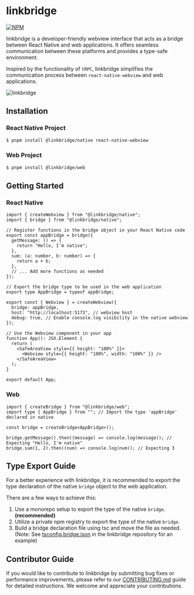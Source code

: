 # linkbridge

[![NPM](https://img.shields.io/npm/v/@linkbridge/native)](https://www.npmjs.com/package/@linkbridge/native)

linkbridge is a developer-friendly webview interface that acts as a bridge between React Native and web applications. It offers seamless communication between these platforms and provides a type-safe environment.

Inspired by the functionality of `tRPC`, linkbridge simplifies the communication process between `react-native-webview` and web applications.

![linkbridge](https://github.com/brandazine/linkbridge/assets/41789633/a96ecd6a-eb6b-4dd8-9805-421ff6dca26c)

## Installation

### React Native Project

```sh
$ pnpm install @linkbridge/native react-native-webview
```

### Web Project

```sh
$ pnpm install @linkbridge/web
```

## Getting Started

### React Native

```tsx
import { createWebview } from "@linkbridge/native";
import { bridge } from "@linkbridge/native";

// Register functions in the bridge object in your React Native code
export const appBridge = bridge({
  getMessage: () => {
    return "Hello, I'm native";
  },
  sum: (a: number, b: number) => {
    return a + b;
  },
  // ... Add more functions as needed
});

// Export the bridge type to be used in the web application
export type AppBridge = typeof appBridge;

export const { Webview } = createWebview({
  bridge: appBridge,
  host: "http://localhost:5173", // webview host
  debug: true, // Enable console.log visibility in the native webview
});

// Use the Webview component in your app
function App(): JSX.Element {
  return (
    <SafeAreaView style={{ height: "100%" }}>
      <Webview style={{ height: "100%", width: "100%" }} />
    </SafeAreaView>
  );
}

export default App;
```

### Web

```tsx
import { createBridge } from "@linkbridge/web";
import type { AppBridge } from ""; // Import the type 'appBridge' declared in native

const bridge = createBridge<AppBridge>();

bridge.getMessage().then((message) => console.log(message)); // Expecting "Hello, I'm native"
bridge.sum(1, 2).then((num) => console.log(num)); // Expecting 3
```

## Type Export Guide

For a better experience with linkbridge, it is recommended to export the type declaration of the native `bridge` object to the web application.

There are a few ways to achieve this:

1. Use a monorepo setup to export the type of the native `bridge`. **(recommended)**
2. Utilize a private npm registry to export the type of the native `bridge`.
3. Build a bridge declaration file using tsc and move the file as needed.
   (Note: See [tsconfig.bridge.json](https://github.com/brandazine/linkbridge/blob/main/example/native/tsconfig.bridge.json) in the linkbridge repository for an example)

## Contributor Guide

If you would like to contribute to linkbridge by submitting bug fixes or performance improvements, please refer to our [CONTRIBUTING.md](https://github.com/brandazine/linkbridge/blob/main/CONTRIBUTING.md) guide for detailed instructions. We welcome and appreciate your contributions.
